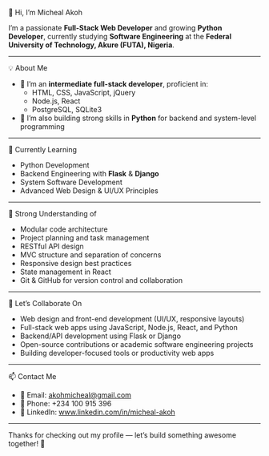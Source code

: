 👋 Hi, I’m Micheal Akoh

I’m a passionate **Full-Stack Web Developer** and growing **Python Developer**, currently 
studying **Software Engineering** at the **Federal University of Technology, Akure (FUTA), Nigeria**.

---

💡 About Me

- 🔭 I’m an **intermediate full-stack developer**, proficient in:
  - HTML, CSS, JavaScript, jQuery
  - Node.js, React
  - PostgreSQL, SQLite3
- 🐍 I’m also building strong skills in **Python** for backend and system-level programming

---

🌱 Currently Learning

- Python Development
- Backend Engineering with **Flask** & **Django**
- System Software Development
- Advanced Web Design & UI/UX Principles

---

🧠 Strong Understanding of

- Modular code architecture
- Project planning and task management
- RESTful API design
- MVC structure and separation of concerns
- Responsive design best practices
- State management in React
- Git & GitHub for version control and collaboration

---

🤝 Let’s Collaborate On

- Web design and front-end development (UI/UX, responsive layouts)
- Full-stack web apps using JavaScript, Node.js, React, and Python
- Backend/API development using Flask or Django
- Open-source contributions or academic software engineering projects
- Building developer-focused tools or productivity web apps

---

📫 Contact Me

- 📧 Email: [akohmicheal@gmail.com](mailto:akohmicheal@gmail.com)  
- 📱 Phone: +234 100 915 396  
- 💼 LinkedIn: www.linkedin.com/in/micheal-akoh



---

Thanks for checking out my profile — let’s build something awesome together! 🚀

<!---
AkohMicheal/AkohMicheal is a ✨ special ✨ repository because its `README.md` (this file) appears on your GitHub profile.
You can click the Preview link to take a look at your changes.
--->
